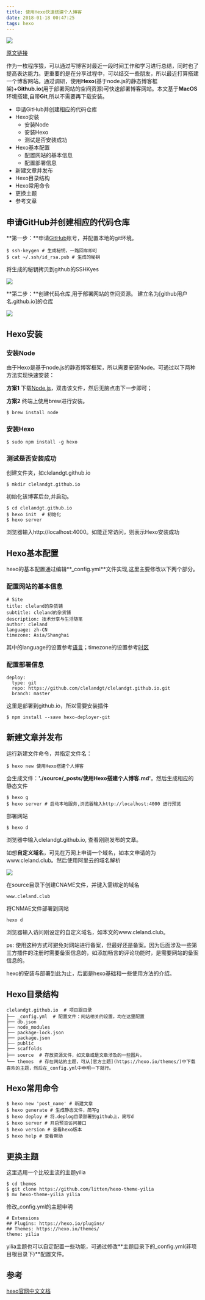 ```yaml
---
title: 使用Hexo快速搭建个人博客
date: 2018-01-18 00:47:25
tags: hexo
---
```

![](http://cleland.oss-cn-beijing.aliyuncs.com/blog/img/figure_captions/waters-3084551_1920.jpg)

[原文链接](http://www.cleland.club/2018/01/18/%E4%BD%BF%E7%94%A8Hexo%E6%90%AD%E5%BB%BA%E4%B8%AA%E4%BA%BA%E5%8D%9A%E5%AE%A2/)

作为一枚程序猿，可以通过写博客对最近一段时间工作和学习进行总结，同时也了提高表达能力。更重要的是在分享过程中，可以结交一些朋友，所以最近打算搭建一个博客网站。通过调研，使用**Hexo**(基于node.js的静态博客框架)+**Github.io**(用于部署网站的空间资源)可快速部署博客网站。本文基于**MacOS**环境搭建,自带**Git**,所以不需要再下载安装。
<!--more-->

<!-- MarkdownTOC -->

- 申请GitHub并创建相应的代码仓库
- Hexo安装
	- 安装Node
	- 安装Hexo
	- 测试是否安装成功
- Hexo基本配置
	- 配置网站的基本信息
	- 配置部署信息
- 新建文章并发布
- Hexo目录结构
- Hexo常用命令
- 更换主题
- 参考文章

<!-- /MarkdownTOC -->



## 申请GitHub并创建相应的代码仓库

**第一步：**申请[GitHub](https://github.com/)账号，并配置本地的git环境。

	$ ssh-keygen # 生成秘钥，一路回车即可
	$ cat ~/.ssh/id_rsa.pub # 生成的秘钥

将生成的秘钥拷贝到github的SSHKyes

![](http://cleland.oss-cn-beijing.aliyuncs.com/blog/img/使用Hexo快速搭建个人博客/使用hexo搭建个人博客_2.png)


**第二步：**创建代码仓库,用于部署网站的空间资源。
建立名为[github用户名.github.io]的仓库

![](http://cleland.oss-cn-beijing.aliyuncs.com/blog/img/使用Hexo快速搭建个人博客/使用hexo搭建个人博客_1.png)


## Hexo安装
### 安装Node
由于Hexo是基于node.js的静态博客框架，所以需要安装Node。可通过以下两种方法实现快速安装：

**方案1** 下载[Node.js](https://nodejs.org/en/)，双击该文件，然后无脑点击下一步即可；

**方案2** 终端上使用brew进行安装。

	$ brew install node

### 安装Hexo

	$ sudo npm install -g hexo

### 测试是否安装成功
创建文件夹，如clelandgt.github.io
	
	$ mkdir clelandgt.github.io
初始化该博客后台,并启动。
	
	$ cd clelandgt.github.io
	$ hexo init  # 初始化
	$ hexo server

浏览器输入http://localhost:4000。如能正常访问，则表示Hexo安装成功

## Hexo基本配置
hexo的基本配置通过编辑**_config.yml**文件实现,这里主要修改以下两个部分。
### 配置网站的基本信息

```
# Site
title: cleland的杂货铺
subtitle: cleland的杂货铺
description: 技术分享与生活随笔
author: cleland
language: zh-CN
timezone: Asia/Shanghai
```
其中的language的设置参考[语言](https://en.wikipedia.org/wiki/List_of_ISO_639-1_codes)；timezone的设置参考[时区](https://en.wikipedia.org/wiki/List_of_tz_database_time_zones)

### 配置部署信息
```
deploy:
  type: git
  repo: https://github.com/clelandgt/clelandgt.github.io.git
  branch: master
```
这里是部署到github.io，所以需要安装插件

	$ npm install --save hexo-deployer-git

## 新建文章并发布
运行新建文件命令，并指定文件名：

	$ hexo new 使用Hexo搭建个人博客

会生成文件：**'./source/_posts/使用Hexo搭建个人博客.md'**。然后生成相应的静态文件

	$ hexo g
	$ hexo server # 启动本地服务,浏览器输入http://localhost:4000 进行预览

部署网站

	$ hexo d

浏览器中输入clelandgt.github.io, 查看刚刚发布的文章。

如想**自定义域名**，可先在万网上申请一个域名，如本文申请的为www.cleland.club。然后使用阿里云的域名解析

![](http://cleland.oss-cn-beijing.aliyuncs.com/blog/img/使用Hexo快速搭建个人博客/使用hexo搭建个人博客_3.png)

在source目录下创建CNAME文件，并键入需绑定的域名

```
www.cleland.club
```
将CNMAE文件部署到网站

	hexo d

浏览器输入访问刚设定的自定义域名，如本文的www.cleland.club。

ps: 使用这种方式可避免对网站进行备案，但最好还是备案。因为后面涉及一些第三方插件的注册时需要备案信息的，如添加畅言的评论功能时，是需要网站的备案信息的。

hexo的安装与部署到此为止，后面是hexo基础和一些使用方法的介绍。

## Hexo目录结构

```
clelandgt.github.io  # 项目跟目录
├── _config.yml  # 配置文件：网站相关的设置，均在这里配置
├── db.json
├── node_modules
├── package-lock.json
├── package.json
├── public
├── scaffolds
├── source  # 存放资源文件，如文章或是文章涉及的一些图片。
└── themes  # 存在网站的主题，可从[官方主题](https://hexo.io/themes/)中下载喜欢的主题，然后在_config.yml中申明一下就行。
```

## Hexo常用命令

	$ hexo new 'post_name' # 新建文章
	$ hexo generate # 生成静态文件，简写g
	$ hexo deploy # 将.deplog目录部署到github上，简写d
	$ hexo server # 开启预览访问接口
	$ hexo version # 查看hexo版本
	$ hexo help # 查看帮助

## 更换主题
这里选用一个比较主流的主题yilia

	$ cd themes
	$ git clone https://github.com/litten/hexo-theme-yilia
	$ mv hexo-theme-yilia yilia
	
修改_config.yml的主题申明

```
# Extensions
## Plugins: https://hexo.io/plugins/
## Themes: https://hexo.io/themes/
theme: yilia
```

yilia主题也可以自定配置一些功能，可通过修改**主题目录下的_config.yml(非项目根目录下)**配置文件。


## 参考
[hexo官网中文文档](https://hexo.io/zh-cn/docs/)
